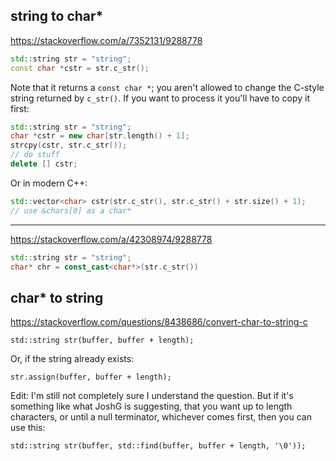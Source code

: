 ## string to char*

<https://stackoverflow.com/a/7352131/9288778>

```cpp
std::string str = "string";
const char *cstr = str.c_str();
```

Note that it returns a `const char *`; you aren't allowed to change the C-style string returned by `c_str()`. If you want to process it you'll have to copy it first:

```cpp
std::string str = "string";
char *cstr = new char[str.length() + 1];
strcpy(cstr, str.c_str());
// do stuff
delete [] cstr;
```

Or in modern C++:

```cpp
std::vector<char> cstr(str.c_str(), str.c_str() + str.size() + 1);
// use &chars[0] as a char*
```

-----

<https://stackoverflow.com/a/42308974/9288778>

```cpp
std::string str = "string";
char* chr = const_cast<char*>(str.c_str())
```

## char* to string

<https://stackoverflow.com/questions/8438686/convert-char-to-string-c>

    std::string str(buffer, buffer + length);

Or, if the string already exists:

    str.assign(buffer, buffer + length);

Edit: I'm still not completely sure I understand the question. But if it's something like what JoshG is suggesting, that you want up to length characters, or until a null terminator, whichever comes first, then you can use this:

    std::string str(buffer, std::find(buffer, buffer + length, '\0'));